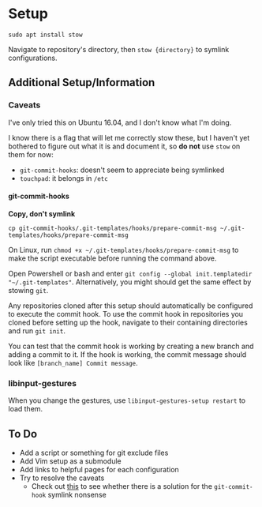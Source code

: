 # Setup

`sudo apt install stow`

Navigate to repository's directory, then `stow {directory}` to symlink configurations.


## Additional Setup/Information

### Caveats

I've only tried this on Ubuntu 16.04, and I don't know what I'm doing.

I know there is a flag that will let me correctly stow these, but I haven't yet
bothered to figure out what it is and document it, so **do not** use `stow` on
them for now:

- `git-commit-hooks`: doesn't seem to appreciate being symlinked
- `touchpad`: it belongs in `/etc`


#### git-commit-hooks

**Copy, don't symlink**

`cp git-commit-hooks/.git-templates/hooks/prepare-commit-msg ~/.git-templates/hooks/prepare-commit-msg`

On Linux, run `chmod +x ~/.git-templates/hooks/prepare-commit-msg` to make
the script executable before running the command above.

Open Powershell or bash and enter
`git config --global init.templatedir "~/.git-templates"`.
Alternatively, you might should get the same effect by stowing `git`.

Any repositories cloned after this setup should automatically be configured to
execute the commit hook. To use the commit hook in repositories you cloned before
setting up the hook, navigate to their containing directories and run `git init`.

You can test that the commit hook is working by creating a new branch and
adding a commit to it. If the hook is working, the commit message should look
like `[branch_name] Commit message`.


### libinput-gestures

When you change the gestures, use `libinput-gestures-setup restart` to load them.


## To Do

- Add a script or something for git exclude files
- Add Vim setup as a submodule
- Add links to helpful pages for each configuration
- Try to resolve the caveats
    - Check out
    [this](https://stackoverflow.com/questions/4592838/symbolic-link-to-a-hook-in-git)
    to see whether there is a solution for the `git-commit-hook` symlink
    nonsense

